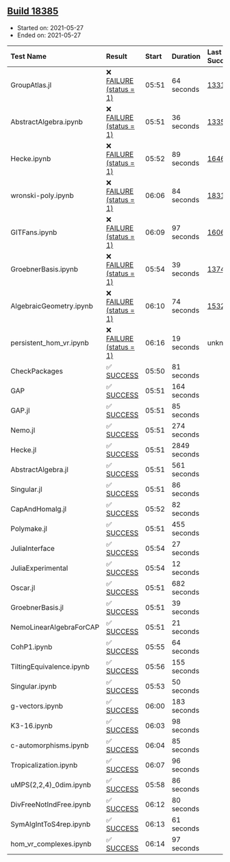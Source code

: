 ## [Build 18385](https://oscarci.mathematik.uni-kl.de/job/oscar/18385/)

* Started on: 2021-05-27
* Ended on: 2021-05-27

| Test Name    | Result | Start | Duration | Last Success | First Failure |
|:-------------|:-------|:------|:---------|:-------------|:--------------|
| GroupAtlas.jl | ❌ [FAILURE (status = 1)](https://oscarci.mathematik.uni-kl.de/job/oscar/18385/artifact/logs/build-18385/GroupAtlas.jl.log) | 05:51 | 64 seconds | [13311](https://oscarci.mathematik.uni-kl.de/job/oscar/13311/) | [13312](https://oscarci.mathematik.uni-kl.de/job/oscar/13312/) |
| AbstractAlgebra.ipynb | ❌ [FAILURE (status = 1)](https://oscarci.mathematik.uni-kl.de/job/oscar/18385/artifact/logs/build-18385/AbstractAlgebra.ipynb.log) | 05:51 | 36 seconds | [13355](https://oscarci.mathematik.uni-kl.de/job/oscar/13355/) | [13356](https://oscarci.mathematik.uni-kl.de/job/oscar/13356/) |
| Hecke.ipynb | ❌ [FAILURE (status = 1)](https://oscarci.mathematik.uni-kl.de/job/oscar/18385/artifact/logs/build-18385/Hecke.ipynb.log) | 05:52 | 89 seconds | [16463](https://oscarci.mathematik.uni-kl.de/job/oscar/16463/) | [16464](https://oscarci.mathematik.uni-kl.de/job/oscar/16464/) |
| wronski-poly.ipynb | ❌ [FAILURE (status = 1)](https://oscarci.mathematik.uni-kl.de/job/oscar/18385/artifact/logs/build-18385/wronski-poly.ipynb.log) | 06:06 | 84 seconds | [18314](https://oscarci.mathematik.uni-kl.de/job/oscar/18314/) | [18315](https://oscarci.mathematik.uni-kl.de/job/oscar/18315/) |
| GITFans.ipynb | ❌ [FAILURE (status = 1)](https://oscarci.mathematik.uni-kl.de/job/oscar/18385/artifact/logs/build-18385/GITFans.ipynb.log) | 06:09 | 97 seconds | [16068](https://oscarci.mathematik.uni-kl.de/job/oscar/16068/) | [16069](https://oscarci.mathematik.uni-kl.de/job/oscar/16069/) |
| GroebnerBasis.ipynb | ❌ [FAILURE (status = 1)](https://oscarci.mathematik.uni-kl.de/job/oscar/18385/artifact/logs/build-18385/GroebnerBasis.ipynb.log) | 05:54 | 39 seconds | [13748](https://oscarci.mathematik.uni-kl.de/job/oscar/13748/) | [13749](https://oscarci.mathematik.uni-kl.de/job/oscar/13749/) |
| AlgebraicGeometry.ipynb | ❌ [FAILURE (status = 1)](https://oscarci.mathematik.uni-kl.de/job/oscar/18385/artifact/logs/build-18385/AlgebraicGeometry.ipynb.log) | 06:10 | 74 seconds | [15322](https://oscarci.mathematik.uni-kl.de/job/oscar/15322/) | [15323](https://oscarci.mathematik.uni-kl.de/job/oscar/15323/) |
| persistent_hom_vr.ipynb | ❌ [FAILURE (status = 1)](https://oscarci.mathematik.uni-kl.de/job/oscar/18385/artifact/logs/build-18385/persistent_hom_vr.ipynb.log) | 06:16 | 19 seconds | unknown | unknown |
| CheckPackages | ✅ [SUCCESS](https://oscarci.mathematik.uni-kl.de/job/oscar/18385/artifact/logs/build-18385/CheckPackages.log) | 05:50 | 81 seconds |  |  |
| GAP | ✅ [SUCCESS](https://oscarci.mathematik.uni-kl.de/job/oscar/18385/artifact/logs/build-18385/GAP.log) | 05:51 | 164 seconds |  |  |
| GAP.jl | ✅ [SUCCESS](https://oscarci.mathematik.uni-kl.de/job/oscar/18385/artifact/logs/build-18385/GAP.jl.log) | 05:51 | 85 seconds |  |  |
| Nemo.jl | ✅ [SUCCESS](https://oscarci.mathematik.uni-kl.de/job/oscar/18385/artifact/logs/build-18385/Nemo.jl.log) | 05:51 | 274 seconds |  |  |
| Hecke.jl | ✅ [SUCCESS](https://oscarci.mathematik.uni-kl.de/job/oscar/18385/artifact/logs/build-18385/Hecke.jl.log) | 05:51 | 2849 seconds |  |  |
| AbstractAlgebra.jl | ✅ [SUCCESS](https://oscarci.mathematik.uni-kl.de/job/oscar/18385/artifact/logs/build-18385/AbstractAlgebra.jl.log) | 05:51 | 561 seconds |  |  |
| Singular.jl | ✅ [SUCCESS](https://oscarci.mathematik.uni-kl.de/job/oscar/18385/artifact/logs/build-18385/Singular.jl.log) | 05:51 | 86 seconds |  |  |
| CapAndHomalg.jl | ✅ [SUCCESS](https://oscarci.mathematik.uni-kl.de/job/oscar/18385/artifact/logs/build-18385/CapAndHomalg.jl.log) | 05:52 | 82 seconds |  |  |
| Polymake.jl | ✅ [SUCCESS](https://oscarci.mathematik.uni-kl.de/job/oscar/18385/artifact/logs/build-18385/Polymake.jl.log) | 05:51 | 455 seconds |  |  |
| JuliaInterface | ✅ [SUCCESS](https://oscarci.mathematik.uni-kl.de/job/oscar/18385/artifact/logs/build-18385/JuliaInterface.log) | 05:54 | 27 seconds |  |  |
| JuliaExperimental | ✅ [SUCCESS](https://oscarci.mathematik.uni-kl.de/job/oscar/18385/artifact/logs/build-18385/JuliaExperimental.log) | 05:54 | 12 seconds |  |  |
| Oscar.jl | ✅ [SUCCESS](https://oscarci.mathematik.uni-kl.de/job/oscar/18385/artifact/logs/build-18385/Oscar.jl.log) | 05:51 | 682 seconds |  |  |
| GroebnerBasis.jl | ✅ [SUCCESS](https://oscarci.mathematik.uni-kl.de/job/oscar/18385/artifact/logs/build-18385/GroebnerBasis.jl.log) | 05:51 | 39 seconds |  |  |
| NemoLinearAlgebraForCAP | ✅ [SUCCESS](https://oscarci.mathematik.uni-kl.de/job/oscar/18385/artifact/logs/build-18385/NemoLinearAlgebraForCAP.log) | 05:51 | 21 seconds |  |  |
| CohP1.ipynb | ✅ [SUCCESS](https://oscarci.mathematik.uni-kl.de/job/oscar/18385/artifact/logs/build-18385/CohP1.ipynb.log) | 05:55 | 64 seconds |  |  |
| TiltingEquivalence.ipynb | ✅ [SUCCESS](https://oscarci.mathematik.uni-kl.de/job/oscar/18385/artifact/logs/build-18385/TiltingEquivalence.ipynb.log) | 05:56 | 155 seconds |  |  |
| Singular.ipynb | ✅ [SUCCESS](https://oscarci.mathematik.uni-kl.de/job/oscar/18385/artifact/logs/build-18385/Singular.ipynb.log) | 05:53 | 50 seconds |  |  |
| g-vectors.ipynb | ✅ [SUCCESS](https://oscarci.mathematik.uni-kl.de/job/oscar/18385/artifact/logs/build-18385/g-vectors.ipynb.log) | 06:00 | 183 seconds |  |  |
| K3-16.ipynb | ✅ [SUCCESS](https://oscarci.mathematik.uni-kl.de/job/oscar/18385/artifact/logs/build-18385/K3-16.ipynb.log) | 06:03 | 98 seconds |  |  |
| c-automorphisms.ipynb | ✅ [SUCCESS](https://oscarci.mathematik.uni-kl.de/job/oscar/18385/artifact/logs/build-18385/c-automorphisms.ipynb.log) | 06:04 | 85 seconds |  |  |
| Tropicalization.ipynb | ✅ [SUCCESS](https://oscarci.mathematik.uni-kl.de/job/oscar/18385/artifact/logs/build-18385/Tropicalization.ipynb.log) | 06:07 | 96 seconds |  |  |
| uMPS(2,2,4)_0dim.ipynb | ✅ [SUCCESS](https://oscarci.mathematik.uni-kl.de/job/oscar/18385/artifact/logs/build-18385/uMPS-2-2-4-_0dim.ipynb.log) | 05:58 | 86 seconds |  |  |
| DivFreeNotIndFree.ipynb | ✅ [SUCCESS](https://oscarci.mathematik.uni-kl.de/job/oscar/18385/artifact/logs/build-18385/DivFreeNotIndFree.ipynb.log) | 06:12 | 80 seconds |  |  |
| SymAlgIntToS4rep.ipynb | ✅ [SUCCESS](https://oscarci.mathematik.uni-kl.de/job/oscar/18385/artifact/logs/build-18385/SymAlgIntToS4rep.ipynb.log) | 06:13 | 61 seconds |  |  |
| hom_vr_complexes.ipynb | ✅ [SUCCESS](https://oscarci.mathematik.uni-kl.de/job/oscar/18385/artifact/logs/build-18385/hom_vr_complexes.ipynb.log) | 06:14 | 97 seconds |  |  |
